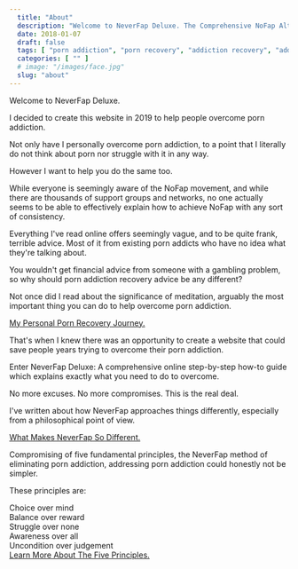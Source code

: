```yaml
---
  title: "About"
  description: "Welcome to NeverFap Deluxe. The Comprehensive NoFap Alternative. Overcome Your Porn Addiction With Your Five Fundamentals Of NeverFap."
  date: 2018-01-07
  draft: false
  tags: [ "porn addiction", "porn recovery", "addiction recovery", "addiction", "awareness", "nofap", "neverfap", "neverfap deluxe" ]
  categories: [ "" ]
  # image: "/images/face.jpg"
  slug: "about"
---
```


Welcome to NeverFap Deluxe.

I decided to create this website in 2019 to help people overcome porn addiction.

Not only have I personally overcome porn addiction, to a point that I literally do not think about porn nor struggle with it in any way.

However I want to help you do the same too. 

While everyone is seemingly aware of the NoFap movement, and while there are thousands of support groups and networks, no one actually seems to be able to  effectively explain how to achieve NoFap with any sort of consistency.

Everything I've read online offers seemingly vague, and to be quite frank, terrible advice. Most of it from existing porn addicts who have no idea what they're talking about. 

You wouldn't get financial advice from someone with a gambling problem, so why should porn addiction recovery advice be any different?

Not once did I read about the significance of meditation, arguably the most important thing you can do to help overcome porn addiction.

<div class="button__wrapper">
  <a class="button button__secondary" href="/articles/my-personal-porn-recovery-journey">My Personal Porn Recovery Journey.</a>
</div>

That's when I knew there was an opportunity to create a website that could save people years trying to overcome their porn addiction. 

Enter NeverFap Deluxe: A comprehensive online step-by-step how-to guide which explains exactly what you need to do to overcome. 

No more excuses. No more compromises. This is the real deal.

I've written about how NeverFap approaches things differently, especially from a philosophical point of view. 

<div class="button__wrapper">
  <a class="button button__secondary" href="/articles/what-makes-neverfap-so-different/">What Makes NeverFap So Different.</a>
</div>

Compromising of five fundamental principles, the NeverFap method of eliminating porn addiction, addressing porn addiction could honestly not be simpler. 

These principles are:

<div class="five__principles__list__main">
  <span><div class="five__principles__item__main">Choice over mind</div></span>
  <span><div class="five__principles__item__main">Balance over reward</div></span>
  <span><div class="five__principles__item__main">Struggle over none</div></span>
  <span><div class="five__principles__item__main">Awareness over all</div></span>
  <span><div class="five__principles__item__main">Uncondition over judgement</div></span>
</div>

<div class="button__wrapper">
  <a class="button button__secondary" href="/articles/the-five-fundamental-principles-of-neverfap">Learn More About The Five Principles.</a>
</div>


